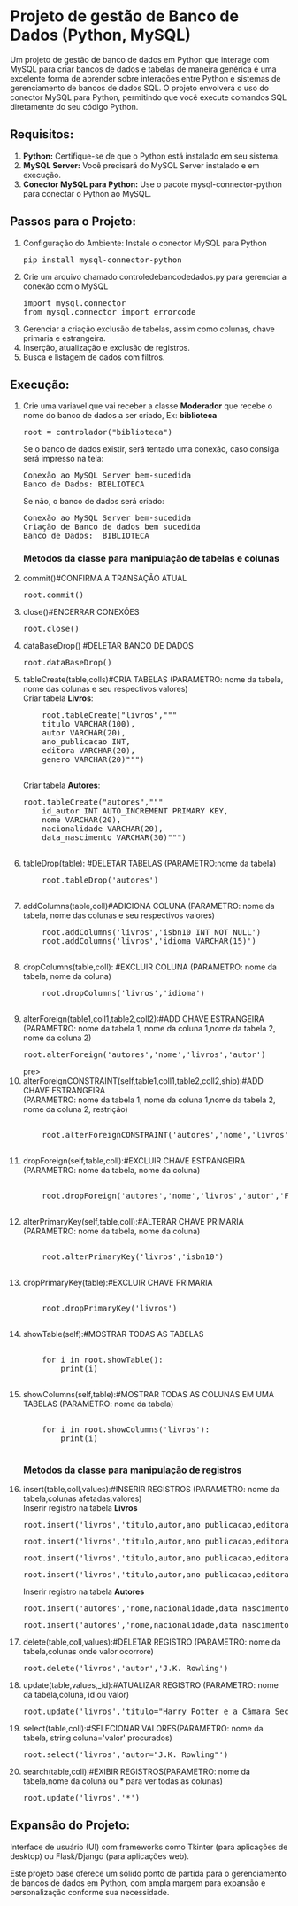 <h1>Projeto de gestão de Banco de Dados (Python, MySQL)</h1>
Um projeto de gestão de banco de dados em Python que interage com MySQL para criar bancos de dados e tabelas de maneira genérica é uma excelente forma de aprender sobre interações entre Python e sistemas de gerenciamento de bancos de dados SQL. O projeto envolverá o uso do conector MySQL para Python, permitindo que você execute comandos SQL diretamente do seu código Python.

<h2>Requisitos:</h2>
<ol>
  <li><b>Python:</b> Certifique-se de que o Python está instalado em seu sistema.</li>
  <li><b>MySQL Server:</b> Você precisará do MySQL Server instalado e em execução.</li>
  <li><b>Conector MySQL para Python:</b> Use o pacote mysql-connector-python para conectar o Python ao MySQL.</li>
</ol>

<h2></h2>
<h2>Passos para o Projeto:</h2>
<ol>
  <li>Configuração do Ambiente: Instale o conector MySQL para Python
    <pre>pip install mysql-connector-python</pre></li>
  <li>Crie um arquivo chamado controledebancodedados.py para gerenciar a conexão com o MySQL
    <pre>import mysql.connector
from mysql.connector import errorcode</pre></li>
  <li>Gerenciar a criação exclusão de tabelas, assim como colunas, chave primaria e estrangeira.</li>
  <li>Inserção, atualização e exclusão de registros.</li>
  <li>Busca e listagem de dados com filtros.</li>
</ol>
<h2>Execução:</h2>
<ol>
  <li>Crie uma variavel que vai receber a classe <b>Moderador</b> que recebe o nome do banco de dados a ser criado, Ex: <b>biblioteca</b>
    <pre>root = controlador("biblioteca")</pre>
    Se o banco de dados existir, será tentado uma conexão, caso consiga será impresso na tela:
    <pre>Conexão ao MySQL Server bem-sucedida<br/>Banco de Dados: BIBLIOTECA</pre>
    Se não, o banco de dados será criado:
    <pre>Conexão ao MySQL Server bem-sucedida<br/>Criação de Banco de dados bem sucedida<br/>Banco de Dados:  BIBLIOTECA</pre>
  </li>
  <h3>Metodos da classe para manipulação de tabelas e colunas</h3>
  <li>commit()#CONFIRMA A TRANSAÇÃO ATUAL</li>
  <pre>root.commit()</pre>
  <li>close()#ENCERRAR CONEXÕES</li>
  <pre>root.close()</pre>
  <li>dataBaseDrop() #DELETAR BANCO DE DADOS</li>
  <pre>root.dataBaseDrop()</pre>
  <li>tableCreate(table,colls)#CRIA TABELAS (PARAMETRO: nome da tabela, nome das colunas e seu respectivos valores)</li>
  Criar tabela <b>Livros</b>:
  <pre>
    root.tableCreate("livros","""
	titulo VARCHAR(100),
	autor VARCHAR(20),
	ano_publicacao INT,
	editora VARCHAR(20),
	genero VARCHAR(20)""")
  </pre>
  Criar tabela <b>Autores</b>:
  <pre>root.tableCreate("autores","""
    id_autor INT AUTO_INCREMENT PRIMARY KEY,
    nome VARCHAR(20),
    nacionalidade VARCHAR(20),
    data_nascimento VARCHAR(30)""")
  </pre>
  <li>tableDrop(table): #DELETAR TABELAS (PARAMETRO:nome da tabela)</li>
  <pre>
    root.tableDrop('autores')
  </pre>
  <li>addColumns(table,coll)#ADICIONA COLUNA (PARAMETRO: nome da tabela, nome das colunas e seu respectivos valores)</li>
  <pre>
    root.addColumns('livros','isbn10 INT NOT NULL')
    root.addColumns('livros','idioma VARCHAR(15)')
  </pre>
  <li>dropColumns(table,coll): #EXCLUIR COLUNA (PARAMETRO: nome da tabela, nome da coluna)</li>
  <pre>
    root.dropColumns('livros','idioma')
  </pre>
  <li>alterForeign(table1,coll1,table2,coll2):#ADD CHAVE ESTRANGEIRA<br/>(PARAMETRO: nome da tabela 1, nome da coluna 1,nome da tabela 2, nome da coluna 2)</li>
    <pre>root.alterForeign('autores','nome','livros','autor')</pre>pre>
  <li>alterForeignCONSTRAINT(self,table1,coll1,table2,coll2,ship):#ADD CHAVE ESTRANGEIRA<br/>(PARAMETRO: nome da tabela 1, nome da coluna 1,nome da tabela 2, nome da coluna 2, restrição)</li>
  <pre>  
    root.alterForeignCONSTRAINT('autores','nome','livros','autor','FK_livrosAutores')
  </pre> 
  <li>dropForeign(self,table,coll):#EXCLUIR CHAVE ESTRANGEIRA (PARAMETRO: nome da tabela, nome da coluna)</li>
  <pre>  
    root.dropForeign('autores','nome','livros','autor','FK_livrosAutores')
  </pre> 
  <li>alterPrimaryKey(self,table,coll):#ALTERAR CHAVE PRIMARIA (PARAMETRO: nome da tabela, nome da coluna)</li>
  <pre>  
    root.alterPrimaryKey('livros','isbn10')
  </pre>
  <li>dropPrimaryKey(table):#EXCLUIR CHAVE PRIMARIA</li>
  <pre>  
    root.dropPrimaryKey('livros')
  </pre>  
  <li>showTable(self):#MOSTRAR TODAS AS TABELAS</li>
  <pre>  
    for i in root.showTable():
        print(i)
  </pre>
  <li>showColumns(self,table):#MOSTRAR TODAS AS COLUNAS EM UMA TABELAS (PARAMETRO: nome da tabela)</li>
  <pre>  
    for i in root.showColumns('livros'):
        print(i)
  </pre>
  <h3>Metodos da classe para manipulação de registros</h3>
  <li>insert(table,coll,values):#INSERIR REGISTROS (PARAMETRO: nome da tabela,colunas afetadas,valores)</li>
    Inserir registro na tabela <b>Livros</b>
  <pre>root.insert('livros','titulo,autor,ano_publicacao,editora,genero,isbn10','"Dom Casmurro", "Machado de Assis",1899,"Garnier","Romance",6586490081')</pre>
  <pre>root.insert('livros','titulo,autor,ano_publicacao,editora,genero,isbn10','"O Senhor dos Anéis: A Sociedade do Anel","J.R.R. Tolkien",1954,"Allen & Unwin","Fantasia",8595084750')</pre>
  <pre>root.insert('livros','titulo,autor,ano_publicacao,editora,genero,isbn10','"1984","George Orwell",1949,"Secker & Warburg","Ficção Distópica",6587034209')</pre>
  <pre>root.insert('livros','titulo,autor,ano_publicacao,editora,genero,isbn10','"Harry Potter e a Pedra Filosofal","J.K. Rowling", 1997,"Bloomsbury","Fantasia",8532530788')</pre>
    Inserir registro na tabela <b>Autores</b>
  <pre>root.insert('autores','nome,nacionalidade,data_nascimento','"Agatha Christie","Britânica","15 de setembro de 1890"')</pre>
  <pre>root.insert('autores','nome,nacionalidade,data_nascimento','"George Orwell","Britânica","25 de junho de 1903"')</pre>
  
  <li>delete(table,coll,values):#DELETAR REGISTRO (PARAMETRO: nome da tabela,colunas onde valor ocorrore)</li>
  <pre>root.delete('livros','autor','J.K. Rowling')</pre>
  <li>update(table,values,_id):#ATUALIZAR REGISTRO (PARAMETRO: nome da tabela,coluna, id ou valor)</li>
  <pre>root.update('livros','titulo="Harry Potter e a Câmara Secreta,isbn=8532530796,ano_publicacao=1998"','autor="J.K. Rowling"')</pre>
  <li>select(table,coll):#SELECIONAR VALORES(PARAMETRO: nome da tabela, string coluna='valor' procurados)</li>
  <pre>root.select('livros','autor="J.K. Rowling"')</pre>
  <li>search(table,coll):#EXIBIR REGISTROS(PARAMETRO: nome da tabela,nome da coluna ou * para ver todas as colunas)</li>
  <pre>root.update('livros','*')</pre>
</ol>  
<h2>Expansão do Projeto:</h2>
<p>Interface de usuário (UI) com frameworks como Tkinter (para aplicações de desktop) ou Flask/Django (para aplicações web).</p>
<p>Este projeto base oferece um sólido ponto de partida para o gerenciamento de bancos de dados em Python, com ampla margem para expansão e personalização conforme sua necessidade.</p>


